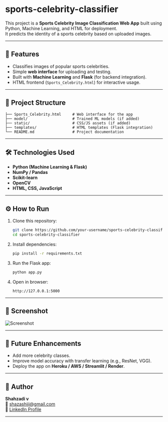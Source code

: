 # sports-celebrity-classifier

This project is a **Sports Celebrity Image Classification Web App**
built using Python, Machine Learning, and HTML for deployment.\
It predicts the identity of a sports celebrity based on uploaded images.

------------------------------------------------------------------------

## 🚀 Features

-   Classifies images of popular sports celebrities.
-   Simple **web interface** for uploading and testing.
-   Built with **Machine Learning** and **Flask** (for backend
    integration).
-   HTML frontend (`Sports_Celebrity.html`) for interactive usage.

------------------------------------------------------------------------

## 📂 Project Structure

    ├── Sports_Celebrity.html     # Web interface for the app
    ├── model/                    # Trained ML models (if added)
    ├── static/                   # CSS/JS assets (if added)
    ├── templates/                # HTML templates (Flask integration)
    └── README.md                 # Project documentation

------------------------------------------------------------------------

## 🛠️ Technologies Used

-   **Python (Machine Learning & Flask)**
-   **NumPy / Pandas**
-   **Scikit-learn**
-   **OpenCV**
-   **HTML, CSS, JavaScript**

------------------------------------------------------------------------

## ⚙️ How to Run

1.  Clone this repository:

    ``` bash
    git clone https://github.com/your-username/sports-celebrity-classifier.git
    cd sports-celebrity-classifier
    ```

2.  Install dependencies:

    ``` bash
    pip install -r requirements.txt
    ```

3.  Run the Flask app:

    ``` bash
    python app.py
    ```

4.  Open in browser:

        http://127.0.0.1:5000

------------------------------------------------------------------------

## 📸 Screenshot


![Screenshot](./Screenshot.png)

------------------------------------------------------------------------

## 📌 Future Enhancements

-   Add more celebrity classes.
-   Improve model accuracy with transfer learning (e.g., ResNet, VGG).
-   Deploy the app on **Heroku / AWS / Streamlit / Render**.

------------------------------------------------------------------------

## 👤 Author

**Shahzadi v**\
📧 shazashiji@gmail.com\
🔗 [LinkedIn Profile]( https://www.linkedin.com/in/shahzadivalil/)

------------------------------------------------------------------------
